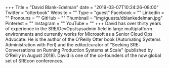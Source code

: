 +++
Title = "David Blank-Edelman"
date = "2019-03-07T10:24:26-08:00"
Twitter = "otterbook"
Website = ""
Type = "guest"
Facebook = ""
Linkedin = ""
Pronouns = ""
GitHub = ""
Thumbnail = "img/guests/dblankedelman.jpg"
Pinterest = ""
Instagram = ""
YouTube = ""
+++
David has over thirty years of experience in the SRE/DevOps/sysadmin field in large multiplatform environments and currently works for Microsoft as a Senior Cloud Ops Advocate. He is the author of the O’Reilly Otter book (Automating Systems Administration with Perl) and the editor/curator of “Seeking SRE: Conversations on Running Production Systems at Scale” (published by O’Reilly in August 2018). David is one of the co-founders of the now global set of SREcon conferences.
